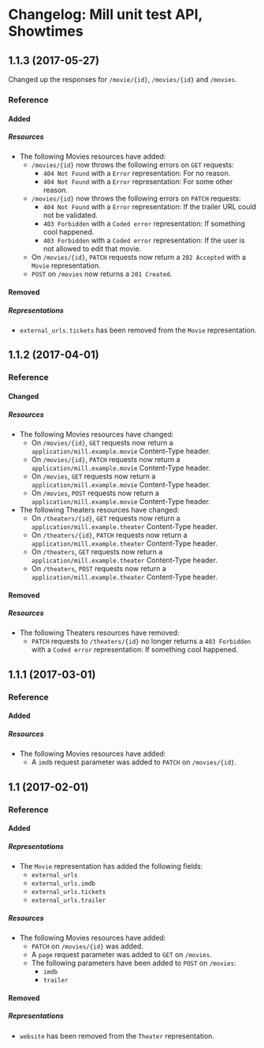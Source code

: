 # Changelog: Mill unit test API, Showtimes

## 1.1.3 (2017-05-27)
Changed up the responses for `/movie/{id}`, `/movies/{id}` and `/movies`.

### Reference
#### Added
##### Resources
- The following Movies resources have added:
    - `/movies/{id}` now throws the following errors on `GET` requests:
        - `404 Not Found` with a `Error` representation: For no reason.
        - `404 Not Found` with a `Error` representation: For some other reason.
    - `/movies/{id}` now throws the following errors on `PATCH` requests:
        - `404 Not Found` with a `Error` representation: If the trailer URL could not be validated.
        - `403 Forbidden` with a `Coded error` representation: If something cool happened.
        - `403 Forbidden` with a `Coded error` representation: If the user is not allowed to edit that movie.
    - On `/movies/{id}`, `PATCH` requests now return a `202 Accepted` with a `Movie` representation.
    - `POST` on `/movies` now returns a `201 Created`.

#### Removed
##### Representations
- `external_urls.tickets` has been removed from the `Movie` representation.

## 1.1.2 (2017-04-01)
### Reference
#### Changed
##### Resources
- The following Movies resources have changed:
    - On `/movies/{id}`, `GET` requests now return a `application/mill.example.movie` Content-Type header.
    - On `/movies/{id}`, `PATCH` requests now return a `application/mill.example.movie` Content-Type header.
    - On `/movies`, `GET` requests now return a `application/mill.example.movie` Content-Type header.
    - On `/movies`, `POST` requests now return a `application/mill.example.movie` Content-Type header.
- The following Theaters resources have changed:
    - On `/theaters/{id}`, `GET` requests now return a `application/mill.example.theater` Content-Type header.
    - On `/theaters/{id}`, `PATCH` requests now return a `application/mill.example.theater` Content-Type header.
    - On `/theaters`, `GET` requests now return a `application/mill.example.theater` Content-Type header.
    - On `/theaters`, `POST` requests now return a `application/mill.example.theater` Content-Type header.

#### Removed
##### Resources
- The following Theaters resources have removed:
    - `PATCH` requests to `/theaters/{id}` no longer returns a `403 Forbidden` with a `Coded error` representation: If something cool happened.

## 1.1.1 (2017-03-01)
### Reference
#### Added
##### Resources
- The following Movies resources have added:
    - A `imdb` request parameter was added to `PATCH` on `/movies/{id}`.

## 1.1 (2017-02-01)
### Reference
#### Added
##### Representations
- The `Movie` representation has added the following fields:
    - `external_urls`
    - `external_urls.imdb`
    - `external_urls.tickets`
    - `external_urls.trailer`

##### Resources
- The following Movies resources have added:
    - `PATCH` on `/movies/{id}` was added.
    - A `page` request parameter was added to `GET` on `/movies`.
    - The following parameters have been added to `POST` on `/movies`:
        - `imdb`
        - `trailer`

#### Removed
##### Representations
- `website` has been removed from the `Theater` representation.